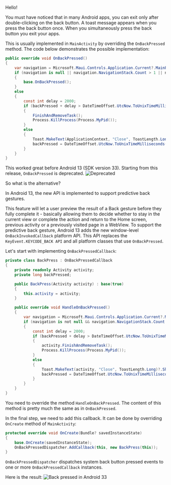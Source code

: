 Hello!

You must have noticed that in many Android apps, you can exit only after double-clicking on the back button. A toast message appears when you press the back button once. When you simultaneously press the back button you exit your apps.

This is usually implemented in `MainActivity` by overriding the `OnBackPressed` method. The code below demonstrates the possible implementation:
```csharp
public override void OnBackPressed()
{
	var navigation = Microsoft.Maui.Controls.Application.Current?.MainPage?.Navigation;
	if (navigation is null || navigation.NavigationStack.Count > 1 || navigation.ModalStack.Count > 0)
	{
		base.OnBackPressed();
	}
	else
	{
		const int delay = 2000;
		if (backPressed + delay > DateTimeOffset.UtcNow.ToUnixTimeMilliseconds())
		{
			FinishAndRemoveTask();
			Process.KillProcess(Process.MyPid());
		}
		else
		{
			Toast.MakeText(ApplicationContext, "Close", ToastLength.Long)?.Show();
			backPressed = DateTimeOffset.UtcNow.ToUnixTimeMilliseconds();
		}
	}
}
```

This worked great before Android 13 (SDK version 33). Starting from this release, `OnBackPressed` is deprecated. 
![Deprecated ](https://ik.imagekit.io/VladislavAntonyuk/vladislavantonyuk/articles/28/2.png)

So what is the alternative?

In Android 13, the new API is implemented to support predictive back gestures.

This feature will let a user preview the result of a Back gesture before they fully complete it - basically allowing them to decide whether to stay in the current view or complete the action and return to the Home screen, previous activity or a previously visited page in a WebView.
To support the predictive back gesture, Android 13 adds the new window-level `OnBackInvokedCallback` platform API. This API replaces the `KeyEvent.KEYCODE_BACK API` and all platform classes that use `OnBackPressed`.

Let's start with implementing `OnBackPressedCallback`:

```csharp
private class BackPress : OnBackPressedCallback
{
	private readonly Activity activity;
	private long backPressed;

	public BackPress(Activity activity) : base(true)
	{
		this.activity = activity;
	}

	public override void HandleOnBackPressed()
	{
		var navigation = Microsoft.Maui.Controls.Application.Current?.MainPage?.Navigation;
		if (navigation is not null && navigation.NavigationStack.Count <= 1 && navigation.ModalStack.Count <= 0)
		{
			const int delay = 2000;
			if (backPressed + delay > DateTimeOffset.UtcNow.ToUnixTimeMilliseconds())
			{
				activity.FinishAndRemoveTask();
				Process.KillProcess(Process.MyPid());
			}
			else
			{
				Toast.MakeText(activity, "Close", ToastLength.Long)?.Show();
				backPressed = DateTimeOffset.UtcNow.ToUnixTimeMilliseconds();
			}
		}
	}
}
```

You need to override the method `HandleOnBackPressed`. The content of this method is pretty much the same as in `OnBackPressed`.

In the final step, we need to add this callback. It can be done by overriding `OnCreate` method of `MainActivity`:

```csharp
protected override void OnCreate(Bundle? savedInstanceState)
{
	base.OnCreate(savedInstanceState);
	OnBackPressedDispatcher.AddCallback(this, new BackPress(this));
}
```

`OnBackPressedDispatcher` dispatches system back button pressed events to one or more `OnBackPressedCallback` instances.

Here is the result:
![Back pressed in Android 33](https://ik.imagekit.io/VladislavAntonyuk/vladislavantonyuk/articles/28/animation.gif)